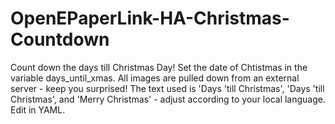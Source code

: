 # OpenEPaperLink-HA-Christmas-Countdown
Count down the days till Christmas Day! Set the date of Chtistmas in the variable days_until_xmas. All images are pulled down from an external server - keep you surprised! The text used is 'Days 'till Christmas', 'Days 'till Christmas', and 'Merry Christmas' - adjust according to your local language. Edit in YAML.
